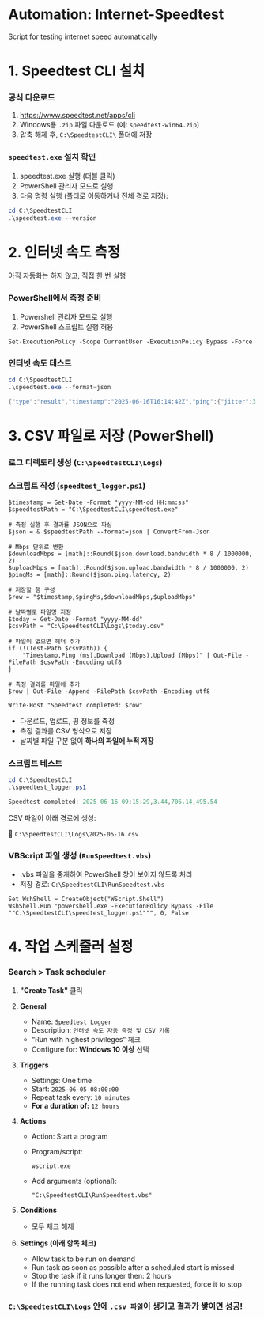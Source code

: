 # Automation: Internet-Speedtest
Script for testing internet speed automatically

# 1. Speedtest CLI 설치

### 공식 다운로드

1. https://www.speedtest.net/apps/cli
2. Windows용 `.zip` 파일 다운로드 (예: `speedtest-win64.zip`)
3. 압축 해제 후, `C:\SpeedtestCLI\` 폴더에 저장

### `speedtest.exe` 설치 확인

1. speedtest.exe 실행 (더블 클릭)
2. PowerShell 관리자 모드로 실행
3. 다음 명령 실행 (폴더로 이동하거나 전체 경로 지정):

```powershell
cd C:\SpeedtestCLI
.\speedtest.exe --version
```

# 2. 인터넷 속도 측정

아직 자동화는 하지 않고, 직접 한 번 실행

### PowerShell에서 측정 준비

1. Powershell 관리자 모드로 실행
2. PowerShell 스크립트 실행 허용

```vbnet
Set-ExecutionPolicy -Scope CurrentUser -ExecutionPolicy Bypass -Force
```

### 인터넷 속도 테스트

```powershell
cd C:\SpeedtestCLI
.\speedtest.exe --format=json

{"type":"result","timestamp":"2025-06-16T16:14:42Z","ping":{"jitter":3.592,"latency":5.581,"low":3.328,"high":10.580},"download":{"bandwidth":65047341,"bytes":624157784,"elapsed":15008,"latency":{"iqm":40.610,"low":5.286,"high":60.373,"jitter":11.604}},"upload":{"bandwidth":65693153,"bytes":691259582,"elapsed":11325,"latency":{"iqm":26.971,"low":3.811,"high":262.895,"jitter":17.044}},"packetLoss":0,"isp":"Cox Business","interface":{"internalIp":"10.1.0.123","name":"","macAddr":"18:93:41:7D:EF:6F","isVpn":false,"externalIp":"70.168.153.114"},"server":{"id":16620,"host":"speedtest.rd.oc.cox.net","port":8080,"name":"Cox - Orange County","location":"Orange County, CA","country":"United States","ip":"184.182.243.145"},"result":{"id":"780b15e4-e9a9-49a2-b967-d98038e85418","url":"https://www.speedtest.net/result/c/780b15e4-e9a9-49a2-b967-d98038e85418","persisted":true}}
```

# 3. CSV 파일로 저장 (PowerShell)

### 로그 디렉토리 생성 (`C:\SpeedtestCLI\Logs`)

### 스크립트 작성 (`speedtest_logger.ps1`)

```vbnet
$timestamp = Get-Date -Format "yyyy-MM-dd HH:mm:ss"
$speedtestPath = "C:\SpeedtestCLI\speedtest.exe"

# 측정 실행 후 결과를 JSON으로 파싱
$json = & $speedtestPath --format=json | ConvertFrom-Json

# Mbps 단위로 변환
$downloadMbps = [math]::Round($json.download.bandwidth * 8 / 1000000, 2)
$uploadMbps = [math]::Round($json.upload.bandwidth * 8 / 1000000, 2)
$pingMs = [math]::Round($json.ping.latency, 2)

# 저장할 행 구성
$row = "$timestamp,$pingMs,$downloadMbps,$uploadMbps"

# 날짜별로 파일명 지정
$today = Get-Date -Format "yyyy-MM-dd"
$csvPath = "C:\SpeedtestCLI\Logs\$today.csv"

# 파일이 없으면 헤더 추가
if (!(Test-Path $csvPath)) {
    "Timestamp,Ping (ms),Download (Mbps),Upload (Mbps)" | Out-File -FilePath $csvPath -Encoding utf8
}

# 측정 결과를 파일에 추가
$row | Out-File -Append -FilePath $csvPath -Encoding utf8

Write-Host "Speedtest completed: $row"
```

- 다운로드, 업로드, 핑 정보를 측정
- 측정 결과를 CSV 형식으로 저장
- 날짜별 파일 구분 없이 **하나의 파일에 누적 저장**

### 스크립트 테스트

```powershell
cd C:\SpeedtestCLI
.\speedtest_logger.ps1

Speedtest completed: 2025-06-16 09:15:29,3.44,706.14,495.54
```

CSV 파일이 아래 경로에 생성:

📄 `C:\SpeedtestCLI\Logs\2025-06-16.csv`

### VBScript 파일 생성 (`RunSpeedtest.vbs`)

- .vbs 파일을 중개하여 PowerShell 창이 보이지 않도록 처리
- 저장 경로: `C:\SpeedtestCLI\RunSpeedtest.vbs`

```
Set WshShell = CreateObject("WScript.Shell")
WshShell.Run "powershell.exe -ExecutionPolicy Bypass -File ""C:\SpeedtestCLI\speedtest_logger.ps1""", 0, False
```

# 4. 작업 스케줄러 설정

### Search > Task scheduler

1. **"Create Task"** 클릭

2. **General**
    - Name: `Speedtest Logger`
    - Description: `인터넷 속도 자동 측정 및 CSV 기록`
    - “Run with highest privileges” 체크
    - Configure for: **Windows 10 이상** 선택
3. **Triggers**
    - Settings: One time
    - Start: `2025-06-05 08:00:00`
    - Repeat task every: `10 minutes`
    - **For a duration of:** `12 hours`
4. **Actions**
    - Action: Start a program
    - Program/script:
        
        ```
        wscript.exe
        ```
        
    - Add arguments (optional):
        
        ```
        "C:\SpeedtestCLI\RunSpeedtest.vbs"
        ```
        
5. **Conditions**
    - 모두 체크 해제
6. **Settings (아래 항목 체크)**
    - Allow task to be run on demand
    - Run task as soon as possible after a scheduled start is missed
    - Stop the task if it runs longer then: 2 hours
    - If the running task does not end when requested, force it to stop

### `C:\SpeedtestCLI\Logs` 안에 `.csv 파일`이 생기고 결과가 쌓이면 성공!
